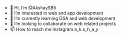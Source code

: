 - 👋 Hi, I’m @AkshaySB5
- 👀 I’m interested in web and app development  
- 🌱 I’m currently learning DSA and web development 
- 💞️ I’m looking to collaborate on web related projects
- 📫 How to reach me Instagram:a_k.s_h_a_y 

<!---
AkshaySB5/AkshaySB5 is a ✨ special ✨ repository because its `README.md` (this file) appears on your GitHub profile.
You can click the Preview link to take a look at your changes.
--->
